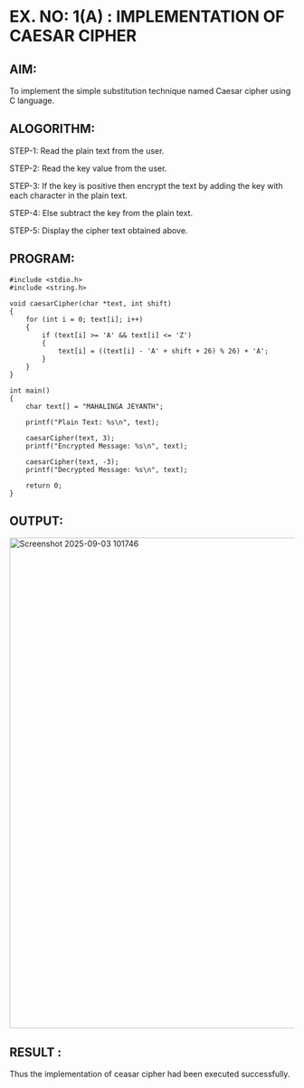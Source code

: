 # EX. NO: 1(A) : IMPLEMENTATION OF CAESAR CIPHER

## AIM:
To implement the simple substitution technique named Caesar cipher using C language.

## ALOGORITHM:

STEP-1: Read the plain text from the user.

STEP-2: Read the key value from the user.

STEP-3: If the key is positive then encrypt the text by adding the key with each character in the plain text.

STEP-4: Else subtract the key from the plain text.

STEP-5: Display the cipher text obtained above.

## PROGRAM:
```
#include <stdio.h>
#include <string.h>

void caesarCipher(char *text, int shift)
{
    for (int i = 0; text[i]; i++)
    {
        if (text[i] >= 'A' && text[i] <= 'Z')
        {
            text[i] = ((text[i] - 'A' + shift + 26) % 26) + 'A';
        }
    }
}

int main()
{
    char text[] = "MAHALINGA JEYANTH";
    
    printf("Plain Text: %s\n", text);
    
    caesarCipher(text, 3);
    printf("Encrypted Message: %s\n", text);
    
    caesarCipher(text, -3);
    printf("Decrypted Message: %s\n", text);
    
    return 0;
}
```

## OUTPUT:
<img width="1574" height="868" alt="Screenshot 2025-09-03 101746" src="https://github.com/user-attachments/assets/e30e89fb-98e7-4229-bf7b-b03d53843abd" />


## RESULT :
 Thus the implementation of ceasar cipher had been executed successfully.
